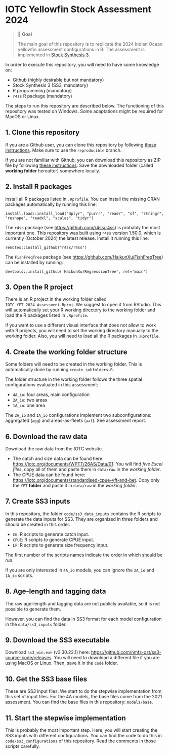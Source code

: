 # IOTC Yellowfin Stock Assessment 2024

> :loudspeaker: **Goal**
>
> The main goal of this repository is to replicate the 2024 Indian Ocean yellowfin assessment configurations in R. The assessment is implemented in [Stock Synthesis 3](https://vlab.noaa.gov/web/stock-synthesis).

In order to execute this repository, you will need to have some knowledge on:

- Github (highly desirable but not mandatory)
- Stock Synthesis 3 (SS3, mandatory)
- R programming (mandatory)
- `r4ss` R package (mandatory)

The steps to run this repository are described below. The functioning of this repository was tested on Windows. Some adaptations might be required for MacOS or Linux.

## 1. Clone this repository

If you are a Github user, you can clone this repository by following [these instructions](https://docs.github.com/en/repositories/creating-and-managing-repositories/cloning-a-repository). Make sure to use the `reproducible` branch.

If you are not familiar with Github, you can download this repository as ZIP file by following [these instructions](https://docs.github.com/en/get-started/start-your-journey/downloading-files-from-github#downloading-a-repositorys-files). Save the downloaded folder (called **working folder** hereafter) somewhere locally. 

## 2. Install R packages

Install all R packages listed in `.Rprofile`. You can install the missing CRAN packages automatically by running this line:

```{r}
install.load::install_load("dplyr", "purrr", "readr", "sf", "stringr", "reshape", "readxl", "scales", "tidyr")
```

The `r4ss` package (see <https://github.com/r4ss/r4ss>) is probably the most important one. This repository was built using `r4ss` version 1.50.0, which is currently (October 2024) the latest release. Install it running this line: 

```{r}
remotes::install_github("r4ss/r4ss")
```

The `FishFreqTree` package (see <https://github.com/HaikunXu/FishFreqTree>) can be installed by running:

```{r}
devtools::install_github('HaikunXu/RegressionTree', ref='main')
```

## 3. Open the R project

There is an R project in the working folder called `IOTC_YFT_2024_Assessment.Rproj`. We suggest to open it from RStudio. This will automatically set your R working directory to the working folder and load the R packages listed in `.Rprofile`. 

If you want to use a different visual interface that does not allow to work with R projects, you will need to set the working directory manually to the working folder. Also, you will need to load all the R packages in `.Rprofile`.


## 4. Create the working folder structure

Some folders will need to be created in the working folder. This is automatically done by running `create_subfolders.R`. 

The folder structure in the working folder follows the three spatial configurations evaluated in this assessment: 

- `4A_io`: four areas, main configuration
- `2A_io`: two areas 
- `1A_io`: one area 

The `2A_io` and `1A_io` configurations implement two subconfigurations: aggregated (`agg`) and areas-as-fleets (`aaf`). See assessment report.

## 6. Download the raw data

Download the raw data from the IOTC website. 

* The catch and size data can be found here: <https://iotc.org/documents/WPTT/26AS/Data/01>. You will find *five Excel files*, copy all of them and paste them in `data/raw` in the *working folder*.
* The CPUE data can be found here: <https://iotc.org/documents/standardised-cpue-yft-and-bet>. Copy only the `YFT` **folder** and paste it in `data/raw` in the *working folder*.

## 7. Create SS3 inputs

In this repository, the folder `code/ss3_data_inputs` contains the R scripts to generate the data inputs for SS3. They are organized in three folders and should be created in this order:

- `CE`: R scripts to generate catch input.
- `CPUE`: R scripts to generate CPUE input.
- `LF`: R scripts to generate size frequency input.

The first number of the scripts names indicate the order in which should be run. 

If you are only interested in `4A_io` models, you can ignore the `2A_io` and `1A_io` scripts.

## 8. Age-length and tagging data

The raw age-length and tagging data are not publicly available, so it is not possible to generate them. 

However, you can find the data in SS3 format for each model configuration in the `data/ss3_inputs` folder. 

## 9. Download the SS3 executable

Download `ss3_win.exe` (v3.30.22.1) here: <https://github.com/nmfs-ost/ss3-source-code/releases>. You will need to download a different file if you are using MacOS or Linux. Then, save it in the `code` folder.

## 10. Get the SS3 base files

These are SS3 input files. We start to do the stepwise implementation from this set of input files. For the 4A models, the base files come from the 2021 assessment. You can find the base files in this repository: `models/base`.

## 11. Start the stepwise implementation

This is probably the most important step. Here, you will start creating the SS3 inputs with different configurations. You can find the code to do this in `code/ss3_configurations` of this repository. Read the comments in those scripts carefully.